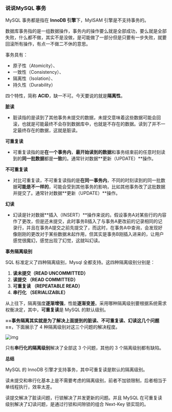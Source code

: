 ### **说说MySQL 事务**

MySQL 事务都是指在 **InnoDB 引擎**下，MyISAM 引擎是不支持事务的。

数据库事务指的是一组数据操作，事务内的操作要么就是全部成功，要么就是全部失败，什么都不做，其实不是没做，是可能做了一部分但是只要有一步失败，就要回滚所有操作，有点一不做二不休的意思。

事务具有：

- 原子性（Atomicity）、
- 一致性（Consistency）、
- 隔离性（Isolation）、
- 持久性（Durability）

四个特性，简称 **ACID**，缺一不可。今天要说的就是**隔离性**。

**脏读**

- 脏读指的是读到了其他事务未提交的数据，未提交意味着这些数据可能会回滚，也就是可能最终不会存到数据库中，也就是不存在的数据。读到了并不一定最终存在的数据，这就是脏读。

**可重复读**

- 可重复读指的是**在一个事务内**，**最开始读到的数据**和事务结束前的任意时刻读到的**同一批数据**都是**一致**的。通常针对数据**更新（UPDATE）**操作。

**不可重复读**

- 对比可重复读，不可重复读指的是**在同一事务内**，不同的时刻读到的同一批数据**可能是不一样的**，可能会受到其他事务的影响，比如其他事务改了这批数据并提交了。通常针对数据**更新（UPDATE）**操作。

**幻读**

- 幻读是针对数据**插入（INSERT）**操作来说的。假设事务A对某些行的内容作了更改，但是还未提交，此时事务B插入了与事务A更改前的记录相同的记录行，并且在事务A提交之前先提交了，而这时，在事务A中查询，会发现好像刚刚的更改对于某些数据未起作用，但其实是事务B刚插入进来的，让用户感觉很魔幻，感觉出现了幻觉，这就叫幻读。

**事务隔离级别**

SQL 标准定义了四种隔离级别，Mysql 全都支持。这四种隔离级别分别是：

1. **读未提交（READ UNCOMMITTED）**
2. **读提交 （READ COMMITTED）**
3. **可重复读 （REPEATABLE READ）**
4. **串行化 （SERIALIZABLE）**

从上往下，隔离强度**逐渐增强**，性能**逐渐变差**。采用哪种隔离级别要根据系统需求权衡决定，其中，**可重复读**是 MySQL 的默认级别。

**==事务隔离其实就是为了解决上面提到的脏读、不可重复读、幻读这几个问题==**，下面展示了 4 种隔离级别对这三个问题的解决程度。

![img](https://pic3.zhimg.com/80/v2-2e1a7203478165890e2d09f36cb39857_1440w.jpg)

只有**串行化的隔离级别**解决了全部这 3 个问题，其他的 3 个隔离级别都有缺陷。

**总结**

MySQL 的 InnoDB 引擎才支持事务，其中可重复读是默认的隔离级别。

读未提交和串行化基本上是不需要考虑的隔离级别，前者不加锁限制，后者相当于单线程执行，效率太差。

读提交解决了脏读问题，行锁解决了并发更新的问题。并且 MySQL 在可重复读级别解决了幻读问题，是通过行锁和间隙锁的组合 Next-Key 锁实现的。



































































































